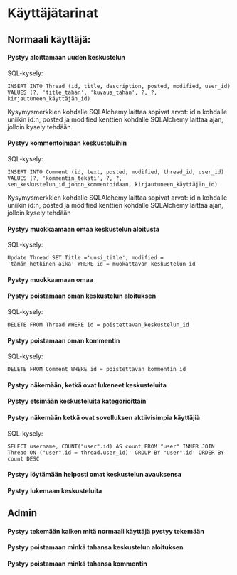 # Käyttäjätarinat

## Normaali käyttäjä: 

#### Pystyy aloittamaan uuden keskustelun

SQL-kysely:

```INSERT INTO Thread (id, title, description, posted, modified, user_id) VALUES (?, 'title_tähän', 'kuvaus_tähän', ?, ?, kirjautuneen_käyttäjän_id)```

Kysymysmerkkien kohdalle SQLAlchemy laittaa sopivat arvot: id:n kohdalle uniikin id:n, posted ja modified kenttien kohdalle SQLAlchemy laittaa ajan, jolloin kysely tehdään.



#### Pystyy kommentoimaan keskusteluihin

SQL-kysely:

```INSERT INTO Comment (id, text, posted, modified, thread_id, user_id) VALUES (?, 'kommentin_teksti', ?, ?, sen_keskustelun_id_johon_kommentoidaan, kirjautuneen_käyttäjän_id)``` 

Kysymysmerkkien kohdalle SQLAlchemy laittaa sopivat arvot: id:n kohdalle uniikin id:n, posted ja modified kenttien kohdalle SQLAlchemy laittaa ajan, jolloin kysely tehdään



#### Pystyy muokkaamaan omaa keskustelun aloitusta

SQL-kysely: 

```Update Thread SET Title ='uusi_title', modified = 'tämän_hetkinen_aika' WHERE id = muokattavan_keskustelun_id```

#### Pystyy muokkaamaan omaa 

#### Pystyy poistamaan oman keskustelun aloituksen

SQL-kysely:

```DELETE FROM Thread WHERE id = poistettavan_keskustelun_id```


#### Pystyy poistamaan oman kommentin

SQL-kysely: 

```DELETE FROM Comment WHERE id = poistettavan_kommentin_id```

#### Pystyy näkemään, ketkä ovat lukeneet keskusteluita


#### Pystyy etsimään keskusteluita kategorioittain


#### Pystyy näkemään ketkä ovat sovelluksen aktiivisimpia käyttäjiä

SQL-kysely:

```SELECT username, COUNT("user".id) AS count FROM "user" INNER JOIN Thread ON ("user".id = thread.user_id)' GROUP BY "user".id' ORDER BY count DESC```

#### Pystyy löytämään helposti omat keskustelun avauksensa
#### Pystyy lukemaan keskusteluita

## Admin
#### Pystyy tekemään kaiken mitä normaali käyttäjä pystyy tekemään
#### Pystyy poistamaan minkä tahansa keskustelun aloituksen
#### Pystyy poistamaan minkä tahansa kommentin

